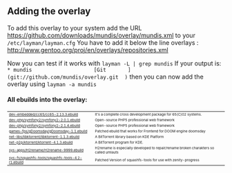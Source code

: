 Adding the overlay
------------------
To add this overlay to your system add the URL
https://github.com/downloads/mundis/overlay/mundis.xml
to your `/etc/layman/layman.cfg`
You have to add it below the line
overlays  :     http://www.gentoo.org/proj/en/overlays/repositories.xml

Now you can test if it works with `layman -L | grep mundis`
If your output is:
`* mundis                    [Git       ] (git://github.com/mundis/overlay.git  )`
then you can now add the overlay using `layman -a mundis`

#### All ebuilds into the overlay:

<table>
<tr><td style="font-size:50%;">
<a href=https://github.com/mundis/overlay/tree/master/dev-embedded/cc65/cc65-2.13.3>dev-embedded/cc65/cc65-2.13.3.ebuild</a>
</td><td style="font-size:50%;">
It's a complete cross development package for 65(C)02 systems.
</td></tr>
<tr><td style="font-size:50%;">
<a href=https://github.com/mundis/overlay/tree/master/dev-php/symfony2/symfony2-2.0.1>dev-php/symfony2/symfony2-2.0.1.ebuild</a>
</td><td style="font-size:50%;">
Open-source PHP5 professional web framework
</td></tr>
<tr><td style="font-size:50%;">
<a href=https://github.com/mundis/overlay/tree/master/dev-php/symfony2/symfony2-2.1.4>dev-php/symfony2/symfony2-2.1.4.ebuild</a>
</td><td style="font-size:50%;">
Open-source PHP5 professional web framework
</td></tr>
<tr><td style="font-size:50%;">
<a href=https://github.com/mundis/overlay/tree/master/games-fps/gDoomsday/gDoomsday-1.1>games-fps/gDoomsday/gDoomsday-1.1.ebuild</a>
</td><td style="font-size:50%;">
Patched ebuild that works for Frontend for DOOM engine doomsday
</td></tr>
<tr><td style="font-size:50%;">
<a href=https://github.com/mundis/overlay/tree/master/net-libs/libktorrent/libktorrent-1.1.3>net-libs/libktorrent/libktorrent-1.1.3.ebuild</a>
</td><td style="font-size:50%;">
A BitTorrent library based on KDE Platform
</td></tr>
<tr><td style="font-size:50%;">
<a href=https://github.com/mundis/overlay/tree/master/net-p2p/ktorrent/ktorrent-4.1.3>net-p2p/ktorrent/ktorrent-4.1.3.ebuild</a>
</td><td style="font-size:50%;">
A BitTorrent program for KDE.
</td></tr>
<tr><td style="font-size:50%;">
<a href=https://github.com/mundis/overlay/tree/master/sys-apps/H2rename/H2rename-9999>sys-apps/H2rename/H2rename-9999.ebuild</a>
</td><td style="font-size:50%;">
H2rename is especially developed to repair/rename broken charakters so called umlauts
</td></tr>
<tr><td style="font-size:50%;">
<a href=https://github.com/mundis/overlay/tree/master/sys-fs/squashfs-tools/squashfs-tools-4.2-r1>sys-fs/squashfs-tools/squashfs-tools-4.2-r1.ebuild</a>
</td><td style="font-size:50%;">
Patched Version of squashfs-tools for use with zenity-progress
</td></tr>
</table>
